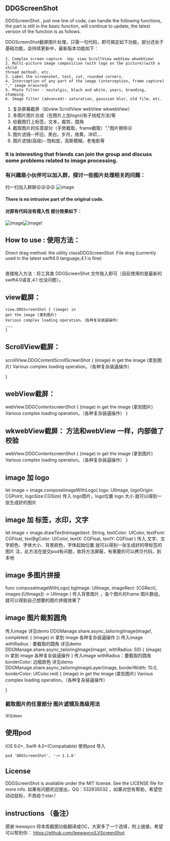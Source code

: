 ## DDGScreenShot
DDGScreenShot , just one line of code, can handle the following functions, the part is still in the basic function, will continue to update, the latest version of the function is as follows.

DDGScreenShot截屏图片处理，只需一句代码，即可搞定如下功能，部分还处于基础功能，会持续更新中，最新版本功能如下：


```
1. Complex screen capture （eg: view ScrollView webView wkwebView）
2. Multi-picture image composition (with logo on the picture)(with a child
thread method), etc.
3. Label the screenshot, text, cut, rounded corners.
4. Interception of any part of the image (interception, frame capture) "," image erasure😜
5. Photo filter - nostalgic, black and white, years, branding, stamping.
6. Image filter (advanced)- saturation, gaussian blur, old film, etc.
```

1. 复杂屏幕截屏（如view ScrollView webView wkwebView）
2. 多图片图片合成（在图片上加logo)(有子线程方法)等
3. 给截图打上标签，文本，裁剪，圆角
4. 截取图片的任意部分（手势截取，frame截取）","图片擦除😜
5. 图片滤镜--怀旧，黑白，岁月，烙黄，冲印,...
6. 图片滤镜(高级)--饱和度，高斯模糊，老电影等
### It is interesting that friends can join the group and discuss some problems related to image processing.
### 有兴趣是小伙伴可以加入群，探讨一些图片处理相关的问题：
扫一扫加入群聊😜😜😜😜
![image](https://raw.githubusercontent.com/dudongge/DDGScreenShot/master/gif/QQgroup.png)

#### There is no intrusive part of the original code.
#### 对原有代码没有侵入性  部分效果如下：

![image](https://raw.githubusercontent.com/dudongge/DDGScreenShot/master/gif/DDGImage0.gif)![image](https://raw.githubusercontent.com/dudongge/DDGScreenShot/master/gif/DDGImage1.gif)!

## How to use : 使用方法：
Direct drag method: the utility classDDGScreenShot .File drag (currently used in the latest swift4.0 language,4.1 is fine)
##
直接拖入方法：将工具类 DDGScreenShot
文件拖入即可（目前使用的是最新的swift4.0语言,4.1 也没问题）。
## view截屏：
```
view.DDGScreenShot { (image) in
get the image (拿到图片)
Various complex loading operation。（各种复杂装逼操作）
、、、、
}
```

## ScrollView截屏：

scrollView.DDGContentScrollScreenShot { (image) in
get the image (拿到图片)
Various complex loading operation。（各种复杂装逼操作）

}


## webView截屏：
webView.DDGContentscreenShot { (image) in
get the image (拿到图片)
Various complex loading operation。（各种复杂装逼操作）
}
## wkwebView截屏： 方法和webView 一样，内部做了校验
webView.DDGContentscreenShot { (image) in
get the image (拿到图片)
Various complex loading operation。（各种复杂装逼操作）
}
## image 加 logo
let image = image.composeImageWithLogo( logo: UIImage,
logoOrigin: CGPoint,
logoSize:CGSize) 
传入 logo图片，logo位置 logo 大小 就可以得到一张生成好的图片                         
## image 加 标签，水印，文字
let image = image.drawTextInImage(text: String,
textColor: UIColor,
textFont: CGFloat,
textBgColor: UIColor,
textX: CGFloat,
textY: CGFloat ) 
传入 文字、文字颜色、字体大小、背景颜色，字体起始位置 就可以得到一张生成好的带标签的图片
注，此方法在提交pod有问题，故将方法屏蔽，有需要的可以拷贝代码，到本地
## image 多图片拼接
func composeImageWithLogo( bgImage: UIImage,
imageRect: [CGRect],
images:[UIImage]) -> UIImage {
传入背景图片 ，各个图片的frame 图片数组，就可以得到自己想要的图片拼接效果了 
## image 图片裁剪圆角
传入image 详见demo
DDGManage.share.async_tailoringImage(image!, completed: { (image)  in
拿到 image 
各种复杂装逼操作
})
传入image withRadius：要截取的圆角  详见demo
DDGManage.share.async_tailoringImage(image!, withRadius: 50) { (image) in
拿到 image 
各种复杂装逼操作
}
传入image withRadius：要截取的圆角 borderColor: 边框颜色 详见demo
DDGManage.share.async_tailoringImageLayer(image,
borderWidth: 10.0,
borderColor: UIColor.red) { (image) in
get the image (拿到图片)
Various complex loading operation。（各种复杂装逼操作） 

}
### 截取图片的任意部分 图片滤镜及高级用法
```
详见demo
```

## 使用pod
iOS 9.0+, Swift 4.0+(Compatiable)
使用pod 导入
```
pod 'DDGScreenShot', '~> 1.1.6'
```

## License

DDGScreenShot is available under the MIT license. See the LICENSE file for more info.
如果有问题欢迎提出，QQ：532835032 ，如果对您有帮助，希望您动动鼠标，不吝给个star.!


## instructions （备注）

感谢   leewaycn 将本库截图功能翻译成OC，大家多了一个选择，附上链接，希望可以帮到你：
https://github.com/leewaycn/LVScreenShot







